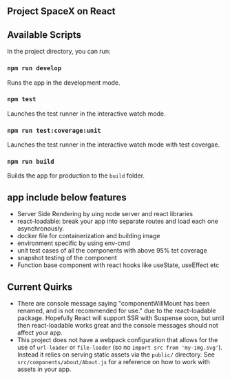 ## Project SpaceX on React

## Available Scripts

In the project directory, you can run:

### `npm run develop`

Runs the app in the development mode.<br />

### `npm test`

Launches the test runner in the interactive watch mode.<br />

### `npm run test:coverage:unit`

Launches the test runner in the interactive watch mode with test covergae.<br />

### `npm run build`

Builds the app for production to the `build` folder.<br />

## app include below features

- Server Side Rendering by uing node server and react libraries
- react-loadable: break your app into separate routes and load each one asynchronously.
- docker file for containerization and building image
- environment specific by using env-cmd
- unit test cases of all the components with above 95% tet coverage
- snapshot testing of the component
- Function base component with react hooks like useState, useEffect etc

## Current Quirks

- There are console message saying "componentWillMount has been renamed, and is not recommended for use." due to the react-loadable package. Hopefully React will support SSR with Suspense soon, but until then react-loadable works great and the console messages should not affect your app.
- This project does not have a webpack configuration that allows for the use of `url-loader` or `file-loader` (so no `import src from 'my-img.svg'`). Instead it relies on serving static assets via the `public/` directory. See `src/components/about/About.js` for a reference on how to work with assets in your app.
